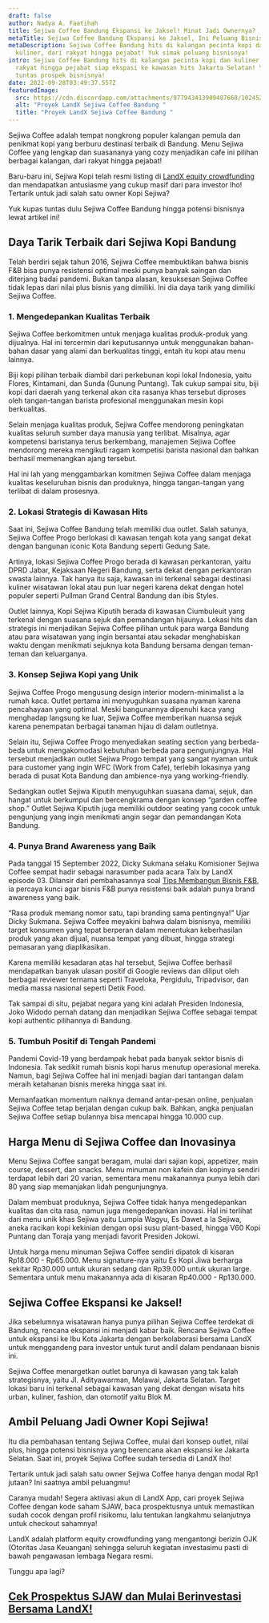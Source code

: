 ```yaml
---
draft: false
author: Nadya A. Faatihah
title: Sejiwa Coffee Bandung Ekspansi ke Jaksel! Minat Jadi Ownernya?
metaTitle: Sejiwa Coffee Bandung Ekspansi ke Jaksel, Ini Peluang Bisnisnya!
metaDescription: Sejiwa Coffee Bandung hits di kalangan pecinta kopi dan
  kuliner, dari rakyat hingga pejabat! Yuk simak peluang bisnisnya!
intro: Sejiwa Coffee Bandung hits di kalangan pecinta kopi dan kuliner, dari
  rakyat hingga pejabat siap ekspasi ke kawasan hits Jakarta Selatan! Yuk kupas
  tuntas prospek bisnisnya!
date: 2022-09-28T03:49:37.557Z
featuredImage:
  src: https://cdn.discordapp.com/attachments/977943413909487668/1024528953190404127/unknown.png
  alt: "Proyek LandX Sejiwa Coffee Bandung "
  title: "Proyek LandX Sejiwa Coffee Bandung "
---
```

<!--StartFragment-->

Sejiwa Coffee adalah tempat nongkrong populer kalangan pemula dan penikmat kopi yang berburu destinasi terbaik di Bandung. Menu Sejiwa Coffee yang lengkap dan suasananya yang cozy menjadikan cafe ini pilihan berbagai kalangan, dari rakyat hingga pejabat!



Baru-baru ini, Sejiwa Kopi telah resmi listing di [LandX equity crowdfunding](https://app.landx.id/?utm_source=Organic+Page&utm_medium=Content+Blog&utm_campaign=BlogLandX&utm_id=Blog) dan mendapatkan antusiasme yang cukup masif dari para investor lho! Tertarik untuk jadi salah satu owner Kopi Sejiwa?



Yuk kupas tuntas dulu Sejiwa Coffee Bandung hingga potensi bisnisnya lewat artikel ini!

## Daya Tarik Terbaik dari Sejiwa Kopi Bandung

Telah berdiri sejak tahun 2016, Sejiwa Coffee membuktikan bahwa bisnis F&B bisa punya resistensi optimal meski punya banyak saingan dan diterjang badai pandemi. Bukan tanpa alasan, kesuksesan Sejiwa Coffee tidak lepas dari nilai plus bisnis yang dimiliki. Ini dia daya tarik yang dimiliki Sejiwa Coffee.

### 1. Mengedepankan Kualitas Terbaik

Sejiwa Coffee berkomitmen untuk menjaga kualitas produk-produk yang dijualnya. Hal ini tercermin dari keputusannya untuk menggunakan bahan-bahan dasar yang alami dan berkualitas tinggi, entah itu kopi atau menu lainnya.



Biji kopi pilihan terbaik diambil dari perkebunan kopi lokal Indonesia, yaitu Flores, Kintamani, dan Sunda (Gunung Puntang). Tak cukup sampai situ, biji kopi dari daerah yang terkenal akan cita rasanya khas tersebut diproses oleh tangan-tangan barista profesional menggunakan mesin kopi berkualitas.



Selain menjaga kualitas produk, Sejiwa Coffee mendorong peningkatan kualitas seluruh sumber daya manusia yang terlibat. Misalnya, agar kompetensi baristanya terus berkembang, manajemen Sejiwa Coffee mendorong mereka mengikuti ragam kompetisi barista nasional dan bahkan berhasil memenangkan ajang tersebut.



Hal ini lah yang menggambarkan komitmen Sejiwa Coffee dalam menjaga kualitas keseluruhan bisnis dan produknya, hingga tangan-tangan yang terlibat di dalam prosesnya.

### 2. Lokasi Strategis di Kawasan Hits

Saat ini, Sejiwa Coffee Bandung telah memiliki dua outlet. Salah satunya, Sejiwa Coffee Progo berlokasi di kawasan tengah kota yang sangat dekat dengan bangunan iconic Kota Bandung seperti Gedung Sate. 



Artinya, lokasi Sejiwa Coffee Progo berada di kawasan perkantoran, yaitu DPRD Jabar, Kejaksaan Negeri Bandung, serta dekat dengan perkantoran swasta lainnya. Tak hanya itu saja, kawasan ini terkenal sebagai destinasi kuliner wisatawan lokal atau pun luar negeri karena dekat dengan hotel populer seperti Pullman Grand Central Bandung dan ibis Styles.



Outlet lainnya, Kopi Sejiwa Kiputih berada di kawasan Ciumbuleuit yang terkenal dengan suasana sejuk dan pemandangan hijaunya. Lokasi hits dan strategis ini menjadikan Sejiwa Coffee pilihan untuk para warga Bandung atau para wisatawan yang ingin bersantai atau sekadar menghabiskan waktu dengan menikmati sejuknya kota Bandung bersama dengan teman-teman dan keluarganya. 

### 3. Konsep Sejiwa Kopi yang Unik

Sejiwa Coffee Progo mengusung design interior modern-minimalist a la rumah kaca. Outlet pertama ini menyuguhkan suasana nyaman karena pencahayaan yang optimal. Meski bangunannya dipenuhi kaca yang menghadap langsung ke luar, Sejiwa Coffee memberikan nuansa sejuk karena penempatan berbagai tanaman hijau di dalam outletnya.



Selain itu, Sejiwa Coffee Progo menyediakan seating section yang berbeda-beda untuk mengakomodasi kebutuhan berbeda para pengunjungnya. Hal tersebut menjadikan outlet Sejiwa Progo tempat yang sangat nyaman untuk para customer yang ingin WFC (Work from Cafe), terlebih lokasinya yang berada di pusat Kota Bandung dan ambience-nya yang working-friendly. 



Sedangkan outlet Sejiwa Kiputih menyuguhkan suasana damai, sejuk, dan hangat untuk berkumpul dan bercengkrama dengan konsep “garden coffee shop.” Outlet Sejiwa Kiputih juga memiliki outdoor seating yang cocok untuk pengunjung yang ingin menikmati angin segar dan pemandangan Kota Bandung.

### 4. Punya Brand Awareness yang Baik

Pada tanggal 15 September 2022, Dicky Sukmana selaku Komisioner Sejiwa Coffee sempat hadir sebagai narasumber pada acara Talx by LandX episode 03. Dilansir dari pembahasannya soal [Tips Membangun Bisnis F&B](https://landx.id/blog/tips-sukses-membangun-bisnis-fnb-bagi-pemula-ala-sejiwa-coffee/), ia percaya kunci agar bisnis F&B punya resistensi baik adalah punya brand awareness yang baik.



“Rasa produk memang nomor satu, tapi branding sama pentingnya!” Ujar Dicky Sukmana. Sejiwa Coffee meyakini bahwa dalam bisnisnya, memiliki target konsumen yang tepat berperan dalam menentukan keberhasilan produk yang akan dijual, nuansa tempat yang dibuat, hingga strategi pemasaran yang diaplikasikan.



Karena memiliki kesadaran atas hal tersebut, Sejiwa Coffee berhasil mendapatkan banyak ulasan positif di Google reviews dan diliput oleh berbagai reviewer ternama seperti Traveloka, Pergidulu, Tripadvisor, dan media massa nasional seperti Detik Food.



Tak sampai di situ, pejabat negara yang kini adalah Presiden Indonesia, Joko Widodo pernah datang dan menjadikan Sejiwa Coffee sebagai tempat kopi authentic pilihannya di Bandung.

### 5. Tumbuh Positif di Tengah Pandemi

Pandemi Covid-19 yang berdampak hebat pada banyak sektor bisnis di Indonesia. Tak sedikit rumah bisnis kopi harus menutup operasional mereka. Namun, bagi Sejiwa Coffee hal ini menjadi bagian dari tantangan dalam meraih ketahanan bisnis mereka hingga saat ini. 



Memanfaatkan momentum naiknya demand antar-pesan online, penjualan Sejiwa Coffee tetap berjalan dengan cukup baik. Bahkan, angka penjualan Sejiwa Coffee setiap bulannya bisa mencapai hingga 10.000 cup.

## Harga Menu di Sejiwa Coffee dan Inovasinya

Menu Sejiwa Coffee sangat beragam, mulai dari sajian kopi, appetizer, main course, dessert, dan snacks. Menu minuman non kafein dan kopinya sendiri terdapat lebih dari 20 varian, sementara menu makanannya punya lebih dari 80 yang siap memanjakan lidah pengunjungnya.



Dalam membuat produknya, Sejiwa Coffee tidak hanya mengedepankan kualitas dan cita rasa, namun juga mengedepankan inovasi. Hal ini terlihat dari menu unik khas Sejiwa yaitu Lumpia Wagyu, Es Dawet a la Sejiwa, aneka racikan kopi kekinian dengan opsi susu plant-based, hingga V60 Kopi Puntang dan Toraja yang menjadi favorit Presiden Jokowi.



Untuk harga menu minuman Sejiwa Coffee sendiri dipatok di kisaran Rp18.000 - Rp65.000. Menu signature-nya yaitu Es Kopi Jiwa berharga sekitar Rp30.000 untuk ukuran sedang dan Rp39.000 untuk ukuran large. Sementara untuk menu makanannya ada di kisaran Rp40.000 - Rp130.000.

## Sejiwa Coffee Ekspansi ke Jaksel!

Jika sebelumnya wisatawan hanya punya pilihan Sejiwa Coffee terdekat di Bandung, rencana ekspansi ini menjadi kabar baik. Rencana Sejiwa Coffee untuk ekspansi ke Ibu Kota Jakarta dengan berkolaborasi bersama LandX untuk menggandeng para investor untuk turut andil dalam pendanaan bisnis ini.



Sejiwa Coffee menargetkan outlet barunya di kawasan yang tak kalah strategisnya, yaitu Jl. Adityawarman, Melawai, Jakarta Selatan. Target lokasi baru ini terkenal sebagai kawasan yang dekat dengan wisata hits urban, kuliner, fashion, dan otomotif yaitu Blok M.

## Ambil Peluang Jadi Owner Kopi Sejiwa!

Itu dia pembahasan tentang Sejiwa Coffee, mulai dari konsep outlet, nilai plus, hingga potensi bisnisnya yang berencana akan ekspansi ke Jakarta Selatan. Saat ini, proyek Sejiwa Coffee sudah tersedia di LandX lho!



Tertarik untuk jadi salah satu owner Sejiwa Coffee hanya dengan modal Rp1 jutaan? Ini saatnya ambil peluangmu!



Caranya mudah! Segera aktivasi akun di LandX App, cari proyek Sejiwa Coffee dengan kode saham SJAW, baca prospektusnya untuk memastikan sudah cocok dengan profil risikomu, lalu tentukan langkahmu selanjutnya untuk checkout sahamnya!



LandX adalah platform equity crowdfunding yang mengantongi berizin OJK (Otoritas Jasa Keuangan) sehingga seluruh kegiatan investasimu pasti di bawah pengawasan lembaga Negara resmi.



Tunggu apa lagi? 

## [Cek Prospektus SJAW dan Mulai Berinvestasi Bersama LandX!](https://app.landx.id/?utm_source=Organic+Page&utm_medium=Content+Blog&utm_campaign=BlogLandX&utm_id=Blog)

<!--EndFragment-->